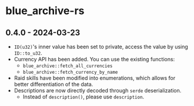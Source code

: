 # blue_archive-rs

## 0.4.0 - 2024-03-23

- `ID(u32)`'s inner value has been set to private, access the value by using `ID::to_u32`.
- Currency API has been added. You can use the existing functions:
  - `blue_archive::fetch_all_currencies`
  - `blue_archive::fetch_currency_by_name`
- Raid skills have been modified into enumerations, which allows for better differentiation of the data.
- Descriptions are now directly decoded through `serde` deserialization.
  - Instead of `description()`, please use `description`.
